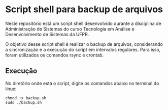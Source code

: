 # Script shell para backup de arquivos

Neste repositório está um script shell desenvolvido durante a disciplina de Administração de Sistemas do curso Tecnologia em Análise e Desenvolvimento de Sistemas da UFPR.

O objetivo desse script shell é realizar o backup de arquivos, considerando a sincronização e a execução do script em intervalos regulares. Para isso, foram utilizados os comandos rsync e crontab.

## Execução

No diretório onde está o script, digite os comandos abaixo no terminal do linux:

```
chmod +x backup.sh
sudo ./backup.sh
```

